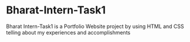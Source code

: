 # Bharat-Intern-Task1
Bharat Intern-Task1 is a Portfolio Website project by using HTML and CSS telling about my experiences and accomplishments
